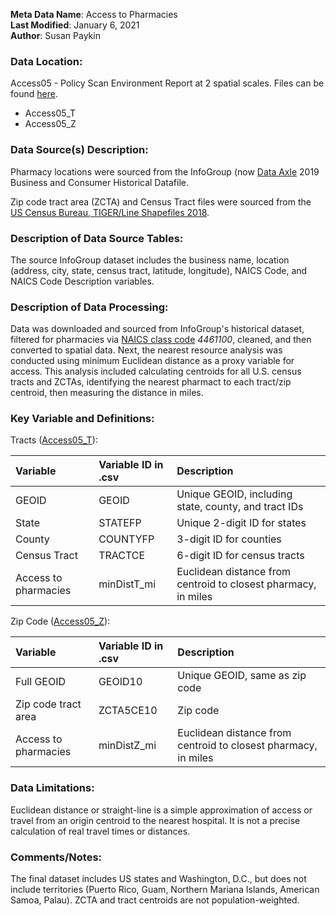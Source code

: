 **Meta Data Name**: Access to Pharmacies  
**Last Modified**: January 6, 2021   
**Author**: Susan Paykin    

### Data Location: 
Access05 - Policy Scan Environment Report at 2 spatial scales. Files can be found [here](https://github.com/GeoDaCenter/opioid-policy-scan/tree/master/Policy_Scan/data_final).
* Access05_T  
* Access05_Z  

### Data Source(s) Description:  
Pharmacy locations were sourced from the InfoGroup (now [Data Axle](https://www.data-axle.com/) 2019 Business and Consumer Historical Datafile.

Zip code tract area (ZCTA) and Census Tract files were sourced from the [US Census Bureau, TIGER/Line Shapefiles 2018](https://www.census.gov/geographies/mapping-files/time-series/geo/carto-boundary-file.html). 

### Description of Data Source Tables: 
The source InfoGroup dataset includes the business name, location (address, city, state, census tract, latitude, longitude), NAICS Code, and NAICS Code Description variables. 

### Description of Data Processing: 
Data was downloaded and sourced from InfoGroup's historical dataset, filtered for pharmacies via [NAICS class code](https://www.naics.com/naics-code-description/?code=446110) *4461100*, cleaned, and then converted to spatial data. Next, the nearest resource analysis was conducted using minimum Euclidean distance as a proxy variable for access. This analysis included calculating centroids for all U.S. census tracts and ZCTAs, identifying the nearest pharmact to each tract/zip centroid, then measuring the distance in miles.

### Key Variable and Definitions:

Tracts ([Access05_T](https://github.com/GeoDaCenter/opioid-policy-scan/tree/master/Policy_Scan/data_final)):

| Variable | Variable ID in .csv | Description |
|:---------|:--------------------|:------------|
| GEOID | GEOID | Unique GEOID, including state, county, and tract IDs |
| State | STATEFP | Unique 2-digit ID for states |
| County | COUNTYFP | 3-digit ID for counties |
| Census Tract | TRACTCE | 6-digit ID for census tracts |
| Access to pharmacies | minDistT_mi | Euclidean distance from centroid to closest pharmacy, in miles |

Zip Code ([Access05_Z](https://github.com/GeoDaCenter/opioid-policy-scan/tree/master/Policy_Scan/data_final)):

| Variable | Variable ID in .csv | Description |
|:---------|:--------------------|:------------|
| Full GEOID | GEOID10 | Unique GEOID, same as zip code |
| Zip code tract area | ZCTA5CE10 | Zip code |
| Access to pharmacies | minDistZ_mi | Euclidean distance from centroid to closest pharmacy, in miles |

### Data Limitations:
Euclidean distance or straight-line is a simple approximation of access or travel from an origin centroid to the nearest hospital. It is not a precise calculation of real travel times or distances.

### Comments/Notes:
The final dataset includes US states and Washington, D.C., but does not include territories (Puerto Rico, Guam, Northern Mariana Islands, American Samoa, Palau). ZCTA and tract centroids are not population-weighted.
